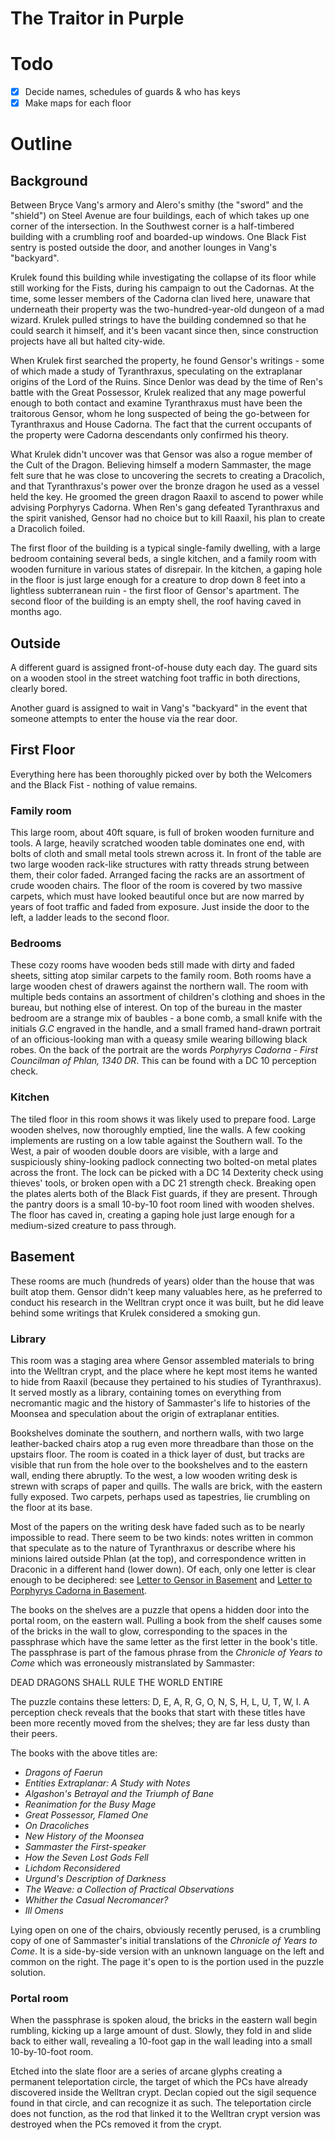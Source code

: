 # The Traitor in Purple

# Todo

- [x]  Decide names, schedules of guards & who has keys
- [x]  Make maps for each floor

# Outline

## Background

Between Bryce Vang's armory and Alero's smithy (the "sword" and the "shield") on Steel Avenue are four buildings, each of which takes up one corner of the intersection. In the Southwest corner is a half-timbered building with a crumbling roof and boarded-up windows. One Black Fist sentry is posted outside the door, and another lounges in Vang's "backyard".

Krulek found this building while investigating the collapse of its floor while still working for the Fists, during his campaign to out the Cadornas. At the time, some lesser members of the Cadorna clan lived here, unaware that underneath their property was the two-hundred-year-old dungeon of a mad wizard. Krulek pulled strings to have the building condemned so that he could search it himself, and it's been vacant since then, since construction projects have all but halted city-wide.

When Krulek first searched the property, he found Gensor's writings - some of which made a study of Tyranthraxus, speculating on the extraplanar origins of the Lord of the Ruins. Since Denlor was dead by the time of Ren's battle with the Great Possessor, Krulek realized that any mage powerful enough to both contact and examine Tyranthraxus must have been the traitorous Gensor, whom he long suspected of being the go-between for Tyranthraxus and House Cadorna. The fact that the current occupants of the property were Cadorna descendants only confirmed his theory.

What Krulek didn't uncover was that Gensor was also a rogue member of the Cult of the Dragon. Believing himself a modern Sammaster, the mage felt sure that he was close to uncovering the secrets to creating a Dracolich, and that Tyranthraxus's power over the bronze dragon he used as a vessel held the key. He groomed the green dragon Raaxil to ascend to power while advising Porphyrys Cadorna. When Ren's gang defeated Tyranthraxus and the spirit vanished, Gensor had no choice but to kill Raaxil, his plan to create a Dracolich foiled.

The first floor of the building is a typical single-family dwelling, with a large bedroom containing several beds, a single kitchen, and a family room with wooden furniture in various states of disrepair. In the kitchen, a gaping hole in the floor is just large enough for a creature to drop down 8 feet into a lightless subterranean ruin - the first floor of Gensor's apartment. The second floor of the building is an empty shell, the roof having caved in months ago.

## Outside

A different guard is assigned front-of-house duty each day. The guard sits on a wooden stool in the street watching foot traffic in both directions, clearly bored.

Another guard is assigned to wait in Vang's "backyard" in the event that someone attempts to enter the house via the rear door.

## First Floor

Everything here has been thoroughly picked over by both the Welcomers and the Black Fist - nothing of value remains.

### Family room

This large room, about 40ft square, is full of broken wooden furniture and tools. A large, heavily scratched wooden table dominates one end, with bolts of cloth and small metal tools strewn across it. In front of the table are two large wooden rack-like structures with ratty threads strung between them, their color faded. Arranged facing the racks are an assortment of crude wooden chairs. The floor of the room is covered by two massive carpets, which must have looked beautiful once but are now marred by years of foot traffic and faded from exposure. Just inside the door to the left, a ladder leads to the second floor.

### Bedrooms

These cozy rooms have wooden beds still made with dirty and faded sheets, sitting atop similar carpets to the family room. Both rooms have a large wooden chest of drawers against the northern wall. The room with multiple beds contains an assortment of children's clothing and shoes in the bureau, but nothing else of interest. On top of the bureau in the master bedroom are a strange mix of baubles - a bone comb, a small knife with the initials *G.C* engraved in the handle, and a small framed hand-drawn portrait of an officious-looking man with a queasy smile wearing billowing black robes. On the back of the portrait are the words *Porphyrys Cadorna - First Councilman of Phlan, 1340 DR*. This can be found with a DC 10 perception check.

### Kitchen

The tiled floor in this room shows it was likely used to prepare food. Large wooden shelves, now thoroughly emptied, line the walls. A few cooking implements are rusting on a low table against the Southern wall. To the West, a pair of wooden double doors are visible, with a large and suspiciously shiny-looking padlock connecting two bolted-on metal plates across the front. The lock can be picked with a DC 14 Dexterity check using thieves' tools, or broken open with a DC 21 strength check. Breaking open the plates alerts both of the Black Fist guards, if they are present. Through the pantry doors is a small 10-by-10 foot room lined with wooden shelves. The floor has caved in, creating a gaping hole just large enough for a medium-sized creature to pass through.

## Basement

These rooms are much (hundreds of years) older than the house that was built atop them. Gensor didn't keep many valuables here, as he preferred to conduct his research in the Welltran crypt once it was built, but he did leave behind some writings that Krulek considered a smoking gun.

### Library

This room was a staging area where Gensor assembled materials to bring into the Welltran crypt, and the place where he kept most items he wanted to hide from Raaxil (because they pertained to his studies of Tyranthraxus). It served mostly as a library, containing tomes on everything from necromantic magic and the history of Sammaster's life to histories of the Moonsea and speculation about the origin of extraplanar entities.

Bookshelves dominate the southern, and northern walls, with two large leather-backed chairs atop a rug even more threadbare than those on the upstairs floor. The room is coated in a thick layer of dust, but tracks are visible that run from the hole over to the bookshelves and to the eastern wall, ending there abruptly. To the west, a low wooden writing desk is strewn with scraps of paper and quills. The walls are brick, with the eastern fully exposed. Two carpets, perhaps used as tapestries, lie crumbling on the floor at its base.

Most of the papers on the writing desk have faded such as to be nearly impossible to read. There seem to be two kinds: notes written in common that speculate as to the nature of Tyranthraxus or describe where his minions laired outside Phlan (at the top), and correspondence written in Draconic in a different hand (lower down). Of each, only one letter is clear enough to be deciphered: see [Letter to Gensor in Basement](../Handouts/%E2%9C%89%EF%B8%8F%20Letter%20to%20Gensor%20in%20Basement.md) and [Letter to Porphyrys Cadorna in Basement](../Handouts/%E2%9C%89%EF%B8%8F%20Letter%20to%20Porphyrys%20Cadorna%20in%20Basement.md).

The books on the shelves are a puzzle that opens a hidden door into the portal room, on the eastern wall. Pulling a book from the shelf causes some of the bricks in the wall to glow, corresponding to the spaces in the passphrase which have the same letter as the first letter in the book's title. The passphrase is part of the famous phrase from the *Chronicle of Years to Come* which was erroneously mistranslated by Sammaster:

DEAD DRAGONS SHALL RULE THE WORLD ENTIRE

The puzzle contains these letters: D, E, A, R, G, O, N, S, H, L, U, T, W, I. A perception check reveals that the books that start with these titles have been more recently moved from the shelves; they are  far less dusty than their peers.

The books with the above titles are:

- *Dragons of Faerun*
- *Entities Extraplanar: A Study with Notes*
- *Algashon's Betrayal and the Triumph of Bane*
- *Reanimation for the Busy Mage*
- *Great Possessor, Flamed One*
- *On Dracoliches*
- *New History of the Moonsea*
- *Sammaster the First-speaker*
- *How the Seven Lost Gods Fell*
- *Lichdom Reconsidered*
- *Urgund's Description of Darkness*
- *The Weave: a Collection of Practical Observations*
- *Whither the Casual Necromancer?*
- *Ill Omens*

Lying open on one of the chairs, obviously recently perused, is a crumbling copy of one of Sammaster's initial translations of the *Chronicle of Years to Come*. It is a side-by-side version with an unknown language on the left and common on the right. The page it's open to is the portion used in the puzzle solution.

### Portal room

When the passphrase is spoken aloud, the bricks in the eastern wall begin rumbling, kicking up a large amount of dust. Slowly, they fold in and slide back to either wall, revealing a 10-foot gap in the wall leading into a small 10-by-10-foot room.

Etched into the slate floor are a series of arcane glyphs creating a permanent teleportation circle, the target of which the PCs have already discovered inside the Welltran crypt. Declan copied out the sigil sequence found in that circle, and can recognize it as such. The teleportation circle does not function, as the rod that linked it to the Welltran crypt version was destroyed when the PCs removed it from the crypt.